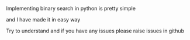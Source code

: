 Implementing binary search in python is pretty simple 

and I have made it in easy way

Try to understand and if you have any issues please raise issues in github
